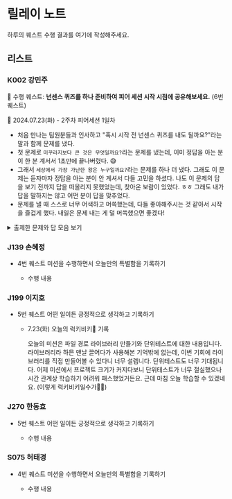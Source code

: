 # 릴레이 노트

하루의 퀘스트 수행 결과를 여기에 작성해주세요.

## 리스트

### K002 강민주
🔔 수행 퀘스트: **넌센스 퀴즈를 하나 준비하여 피어 세션 시작 시점에 공유해보세요.** (6번 퀘스트)

📅 2024.07.23(화) - 2주차 피어세션 1일차
- 처음 만나는 팀원분들과 인사하고 "혹시 시작 전 넌센스 퀴즈를 내도 될까요?"라는 말과 함께 문제를 냈다. 
- 첫 문제로 `미꾸라지보다 큰 것은 무엇일까요?`라는 문제를 냈는데, 이미 정답을 아는 분이 한 분 계서서 1초만에 끝나버렸다. 😅
- 그래서 `세상에서 가장 가난한 왕은 누구일까요?`라는 문제를 하나 더 냈다. 그래도 이 문제는 듣자마자 정답을 아는 분이 안 계셔서 다들 고민을 하셨다. 나도 이 문제의 답을 보기 전까지 답을 떠올리지 못했었는데, 찾아온 보람이 있었다. ㅎㅎ 그래도 내가 답을 말하지는 않고 어떤 분이 답을 맞추었다.
- 문제를 낼 때 스스로 너무 어색하고 머쓱했는데, 다들 좋아해주시는 것 같아서 시작을 즐겁게 했다. 내일은 문제 내는 게 덜 머쓱했으면 좋겠다!
  
<details>
<summary>출제한 문제와 답 모음 보기</summary>
<div markdown="1">

1. `미꾸라지보다 큰 것은?` -> `미꾸엑스라지`
2. `세상에서 가장 가난한 왕은?` -> `최저임금`
</details>


### J139 손혜정
- 4번 퀘스트  미션을 수행하면서 오늘만의 특별함을 기록하기

    - 수행 내용


### J199 이지호
- 5번 퀘스트  어떤 일이든 긍정적으로 생각하고 기록하기

    -  7.23(화) 오늘의 럭키비키🤭 기록
        
        오늘의 미션은 파일 경로 라이브러리 만들기와 단위테스트에 대한 내용입니다. 라이브러리라 하믄 맨날 끌어다가 사용해본 기억밖에 없는데, 이번 기회에 라이브러리를 직접 만들어볼 수 있다니 너무 설렙니다. 단위테스트도 너무 기대됩니다. 어제 미션에서 프로젝트 크기가 커지다보니 단위테스트가 너무 절실했으나 시간 관계상 학습하기 어려워 패스했었거든요. 근데 마침 오늘 학습할 수 있겠네요. (이렇게 럭키비키일수가💃💃)
        



### J270 한동효
- 5번 퀘스트  어떤 일이든 긍정적으로 생각하고 기록하기

    - 수행 내용



### S075 허태경
- 4번 퀘스트  미션을 수행하면서 오늘만의 특별함을 기록하기

    - 수행 내용



